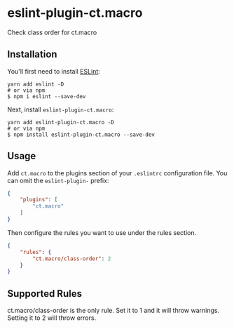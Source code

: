 # eslint-plugin-ct.macro

Check class order for ct.macro

## Installation

You'll first need to install [ESLint](http://eslint.org):

```
yarn add eslint -D
# or via npm
$ npm i eslint --save-dev
```

Next, install `eslint-plugin-ct.macro`:

```
yarn add eslint-plugin-ct.macro -D
# or via npm
$ npm install eslint-plugin-ct.macro --save-dev
```

## Usage

Add `ct.macro` to the plugins section of your `.eslintrc` configuration file. You can omit the `eslint-plugin-` prefix:

```json
{
    "plugins": [
        "ct.macro"
    ]
}
```


Then configure the rules you want to use under the rules section.

```json
{
    "rules": {
        "ct.macro/class-order": 2
    }
}
```

## Supported Rules

ct.macro/class-order is the only rule. Set it to 1 and it will throw warnings. Setting it to 2 will throw errors.
